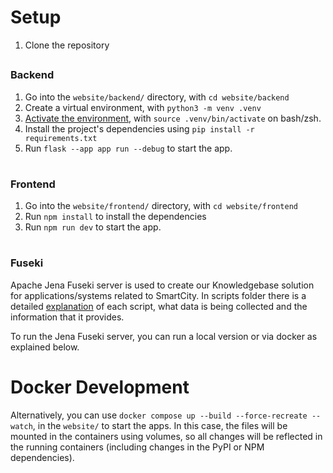 # Setup

1. Clone the repository

## 
### Backend

1. Go into the `website/backend/` directory, with `cd website/backend`
2. Create a virtual environment, with `python3 -m venv .venv`
3. [Activate the environment](https://docs.python.org/3/library/venv.html#how-venvs-work), with `source .venv/bin/activate` on bash/zsh.
4. Install the project's dependencies using `pip install -r requirements.txt` 
5. Run `flask --app app run --debug` to start the app.

#
### Frontend

1. Go into the `website/frontend/` directory, with `cd website/frontend`
2. Run `npm install` to install the dependencies
3. Run `npm run dev` to start the app.

#
### Fuseki
Apache Jena Fuseki server is used to create our Knowledgebase solution for applications/systems related to SmartCity. In scripts folder there is a detailed [explanation](./scripts/README.md) of each script, what data is being collected and the information that it provides.

To run the Jena Fuseki server, you can run a local version or via docker as explained below.

# Docker Development

Alternatively, you can use `docker compose up --build --force-recreate --watch`, in the `website/` to start the apps. In this case, the files will be mounted in the containers using volumes, so all changes will be reflected in the running containers (including changes in the PyPI or NPM dependencies).
